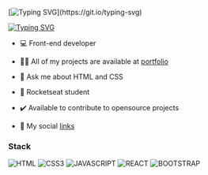
[![Typing SVG](https://readme-typing-svg.demolab.com?font=Fira+Code&duration=3000&pause=1000&color=00CF08&repeat=false&width=435&lines=Hello+world!)](https://git.io/typing-svg)

[![Typing SVG](https://readme-typing-svg.demolab.com?font=Fira+Code&duration=3000&pause=2000&color=00CF08&repeat=false&width=435&lines=Welcome+to+my+GitHub!+🚀)](https://git.io/typing-svg)

- 💻 Front-end developer

- 👨‍💻 All of my projects are available at [portfolio](https://pedromartinsdev.github.io/portfolio/)

- 💬 Ask me about HTML and CSS

- 🚀 Rocketseat student

- ✔️ Available to contribute to opensource projects

- 🔗 My social [links](https://pedromartinsdev.github.io/social-tree/)

### Stack

![HTML](https://img.shields.io/badge/HTML5-E34F26.svg?style=for-the-badge&logo=HTML5&logoColor=white) ![CSS3](https://img.shields.io/badge/CSS3-1572B6.svg?style=for-the-badge&logo=CSS3&logoColor=white) ![JAVASCRIPT](https://img.shields.io/badge/JavaScript-F7DF1E.svg?style=for-the-badge&logo=JavaScript&logoColor=black)  ![REACT](https://img.shields.io/badge/React-61DAFB.svg?style=for-the-badge&logo=React&logoColor=black) ![BOOTSTRAP](https://img.shields.io/badge/Bootstrap-7952B3.svg?style=for-the-badge&logo=Bootstrap&logoColor=white)
